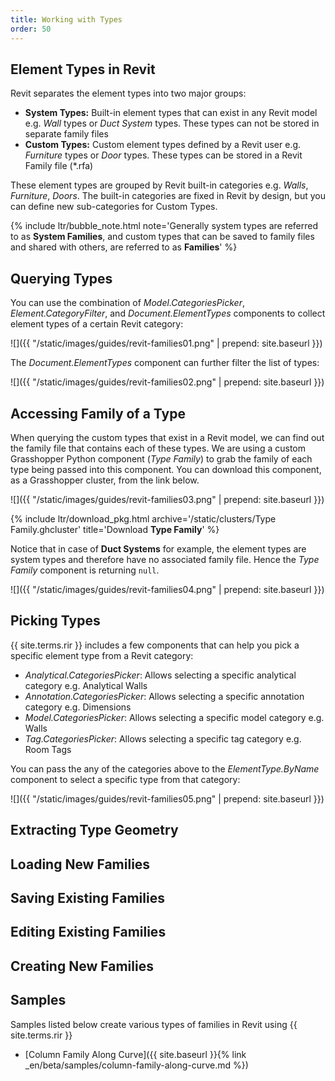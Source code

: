 ```yaml
---
title: Working with Types
order: 50
---
```


## Element Types in Revit

Revit separates the element types into two major groups:

 - **System Types:** Built-in element types that can exist in any Revit model e.g. *Wall* types or *Duct System* types. These types can not be stored in separate family files
 - **Custom Types:** Custom element types defined by a Revit user e.g. *Furniture* types or *Door* types. These types can be stored in a Revit Family file (*.rfa)

These element types are grouped by Revit built-in categories e.g. *Walls*, *Furniture*, *Doors*. The built-in categories are fixed in Revit by design, but you can define new sub-categories for Custom Types.

{% include ltr/bubble_note.html note='Generally system types are referred to as **System Families**, and custom types that can be saved to family files and shared with others, are referred to as **Families**' %}

## Querying Types

You can use the combination of *Model.CategoriesPicker*, *Element.CategoryFilter*, and *Document.ElementTypes* components to collect element types of a certain Revit category:

![]({{ "/static/images/guides/revit-families01.png" | prepend: site.baseurl }})

The *Document.ElementTypes* component can further filter the list of types:

![]({{ "/static/images/guides/revit-families02.png" | prepend: site.baseurl }})


## Accessing Family of a Type

When querying the custom types that exist in a Revit model, we can find out the family file that contains each of these types. We are using a custom Grasshopper Python component (*Type Family*) to grab the family of each type being passed into this component. You can download this component, as a Grasshopper cluster, from the link below.

![]({{ "/static/images/guides/revit-families03.png" | prepend: site.baseurl }})

{% include ltr/download_pkg.html archive='/static/clusters/Type Family.ghcluster' title='Download **Type Family**' %}

Notice that in case of **Duct Systems** for example, the element types are system types and therefore have no associated family file. Hence the *Type Family* component is returning `null`.

![]({{ "/static/images/guides/revit-families04.png" | prepend: site.baseurl }})


## Picking Types

{{ site.terms.rir }} includes a few components that can help you pick a specific element type from a Revit category:

- *Analytical.CategoriesPicker*: Allows selecting a specific analytical category e.g. Analytical Walls
- *Annotation.CategoriesPicker*: Allows selecting a specific annotation category e.g. Dimensions
- *Model.CategoriesPicker*: Allows selecting a specific model category e.g. Walls
- *Tag.CategoriesPicker*: Allows selecting a specific tag category e.g. Room Tags

You can pass the any of the categories above to the *ElementType.ByName* component to select a specific type from that category:

![]({{ "/static/images/guides/revit-families05.png" | prepend: site.baseurl }})


## Extracting Type Geometry

## Loading New Families

## Saving Existing Families

## Editing Existing Families

## Creating New Families

## Samples

Samples listed below create various types of families in Revit using {{ site.terms.rir }}

- [Column Family Along Curve]({{ site.baseurl }}{% link _en/beta/samples/column-family-along-curve.md %})
